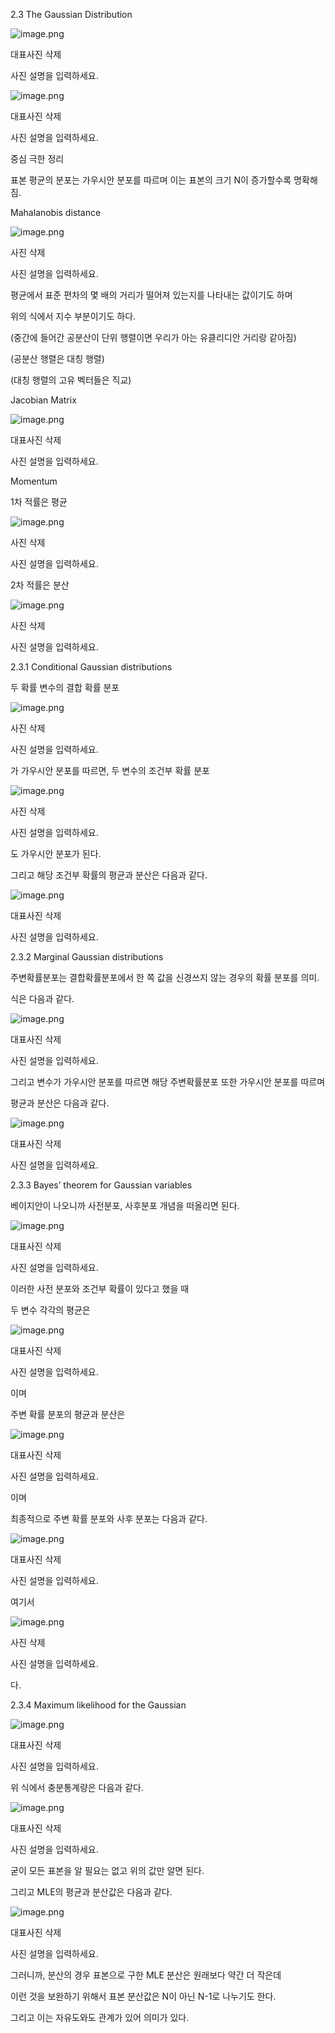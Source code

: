 ﻿2.3 The Gaussian Distribution



![image.png](https://blogfiles.pstatic.net/MjAyMTA2MTdfNjQg/MDAxNjIzOTIxMTA1OTM3.N7E6APdGs-x2Yo0-HG5muaWvCUPAnSjTuqUhIp0ynPAg.lrSvMZrE8zHHmbiBjFYmwRfc6RIxtvnaPGO38ZGAzRMg.PNG.gauss3th/image.png?type=w1)

대표사진 삭제

사진 설명을 입력하세요.



![image.png](https://blogfiles.pstatic.net/MjAyMTA2MTdfMzgg/MDAxNjIzOTI0MTgzODE0.l4d87AsFwoNoTr3y7K4BpvG3OBw4wPjwCk1vGuevNbQg.hZpNNsYaozhW6uPnmsMM8gRMyN5kZA-bLI_nQsUgm0og.PNG.gauss3th/image.png?type=w1)

대표사진 삭제

사진 설명을 입력하세요.

중심 극한 정리

표본 평균의 분포는 가우시안 분포를 따르며 이는 표본의 크기 N이 증가할수록 명확해짐.



Mahalanobis distance



![image.png](https://blogfiles.pstatic.net/MjAyMTA2MTdfMTMz/MDAxNjIzOTIxNDg2ODU5.B1qaWkXEoGcmhH9uN4su3GyRufxmafGVDMCBML805zQg.ulDnCqbF-W5CYMRsC1cQSwm71GBuik5Im9i_g17qd48g.PNG.gauss3th/image.png?type=w1)

사진 삭제

사진 설명을 입력하세요.

평균에서 표준 편차의 몇 배의 거리가 떨어져 있는지를 나타내는 값이기도 하며

위의 식에서 지수 부분이기도 하다.

(중간에 들어간 공분산이 단위 행렬이면 우리가 아는 유클리디안 거리랑 같아짐)



(공분산 행렬은 대칭 행렬)

(대칭 행렬의 고유 벡터들은 직교)



Jacobian Matrix



![image.png](https://blogfiles.pstatic.net/MjAyMTA2MTdfMTM0/MDAxNjIzOTIzNjg1NjAw.XGKVZ-xPuo9tXPMyjpZmTLsXIq9kGo-ac-59hbfWrIcg.PfIXCkX8G57zq5n93G1VBqwTODT2tGhU2BobpSmZQFsg.PNG.gauss3th/image.png?type=w1)

대표사진 삭제

사진 설명을 입력하세요.

Momentum

1차 적률은 평균



![image.png](https://blogfiles.pstatic.net/MjAyMTA2MTdfMTcy/MDAxNjIzOTI0MDE3NjEy.smSBwGsToCZeOF_HtIpypjn3tFRKz7h5DgmeLdlNfw8g.P0cftIV5YMFIF3gdUTDlrf-it4Swr7bxR-4sMGXgXzEg.PNG.gauss3th/image.png?type=w1)

사진 삭제

사진 설명을 입력하세요.

2차 적률은 분산



![image.png](https://blogfiles.pstatic.net/MjAyMTA2MTdfMTA5/MDAxNjIzOTI0MDMyOTcx.zigqwMS1mhTuJHB36Coc6RZ-qVMJ41ziUnTM41S1m-wg.DxnIlC-oyuiX3AVxYTJEMdGjz8T_mxZP4jBmDj9wE1og.PNG.gauss3th/image.png?type=w1)

사진 삭제

사진 설명을 입력하세요.



2.3.1 Conditional Gaussian distributions

두 확률 변수의 결합 확률 분포



![image.png](https://blogfiles.pstatic.net/MjAyMTA2MTdfNTQg/MDAxNjIzOTI0NDgzMTA1.WoZooZhAD4n_7wUPFTteFxlFGeUwFp6qsT9aAMkG1iog.1I27E_b8KJkW3nFkfgcyhNTi8y1HBFGhorDsm9kWrJcg.PNG.gauss3th/image.png?type=w1)

사진 삭제

사진 설명을 입력하세요.

가 가우시안 분포를 따르면, 두 변수의 조건부 확률 분포



![image.png](https://blogfiles.pstatic.net/MjAyMTA2MTdfMjMy/MDAxNjIzOTI0MzA5NzA2.s4TO1BbvdrsKYvi3kwWK_qFLoKgHsuTtnDE1DIOkj7kg.NMC7Fd9TFvPnfPV3I1V_52FCdmHFHJKegxh8CN3aoHEg.PNG.gauss3th/image.png?type=w1)

사진 삭제

사진 설명을 입력하세요.

도 가우시안 분포가 된다.

그리고 해당 조건부 확률의 평균과 분산은 다음과 같다.



![image.png](https://blogfiles.pstatic.net/MjAyMTA2MTdfMTg2/MDAxNjIzOTI0NDQ2NTcw.6PNsiltiI3mpfcNmj3IDD2Tg-whDbNJ4RMjepN5e7TMg.J-bFYq3XCDTcFrbPiDV9DIESNZnsGbFQeo9yuU7xUOUg.PNG.gauss3th/image.png?type=w1)

대표사진 삭제

사진 설명을 입력하세요.

2.3.2 Marginal Gaussian distributions

주변확률분포는 결합확률분포에서 한 쪽 값을 신경쓰지 않는 경우의 확률 분포를 의미.

식은 다음과 같다.



![image.png](https://blogfiles.pstatic.net/MjAyMTA2MTdfMjM3/MDAxNjIzOTI0ODA4NTMz.aF4NddsXVub8evuXbG_gE7qrZu_UVTkdv6o3uDaBHswg.MBBNA7KTpdTyUk69fMU-tj437Nela0Gzx7e1tfz2jzMg.PNG.gauss3th/image.png?type=w1)

대표사진 삭제

사진 설명을 입력하세요.

그리고 변수가 가우시안 분포를 따르면 해당 주변확률분포 또한 가우시안 분포를 따르며

평균과 분산은 다음과 같다.



![image.png](https://blogfiles.pstatic.net/MjAyMTA2MTdfMTQ5/MDAxNjIzOTI0OTA3MDI4.4mHR3lGI29myZ6lXtH3thaUSBeKTxBoyVmKd_HeM588g.0s4l9jQ9uSawLrIP-b2pMvG-XnYLLr-qHaGAXKvLgbEg.PNG.gauss3th/image.png?type=w1)

대표사진 삭제

사진 설명을 입력하세요.

2.3.3 Bayes’ theorem for Gaussian variables

베이지안이 나오니까 사전분포, 사후분포 개념을 떠올리면 된다.



![image.png](https://blogfiles.pstatic.net/MjAyMTA2MTdfOTYg/MDAxNjIzOTI1MjAzMDUx.StiFmkBUYFofVN_xUjGCuXIC-A_nUGRWU4WsGs9rPv8g.p-RHZsTpe2v-Zp2LnnPQJkIrSGdu7MAJYrzrWVQ3HVwg.PNG.gauss3th/image.png?type=w1)

대표사진 삭제

사진 설명을 입력하세요.

이러한 사전 분포와 조건부 확률이 있다고 했을 때

두 변수 각각의 평균은



![image.png](https://blogfiles.pstatic.net/MjAyMTA2MTdfMjEw/MDAxNjIzOTI1NDIxNzgw.MY7y8SF1gnCmMvSdvaJUauC7Lk04x0kApSwNxtP2nskg.UWMZa_lKaKCAo4IpUP7rBws2utEVIzBWnhFakwROUhAg.PNG.gauss3th/image.png?type=w1)

대표사진 삭제

사진 설명을 입력하세요.

이며

주변 확률 분포의 평균과 분산은



![image.png](https://blogfiles.pstatic.net/MjAyMTA2MTdfMjA2/MDAxNjIzOTI1NDU4NTky.nQrm4qUJsHWi265eQyyCRhM53oHD7YJjaPjAiLKyPMkg.2t8v0eiOENqF797AsiJ9aW6ENVrfS1pY90L0aTHphwkg.PNG.gauss3th/image.png?type=w1)

대표사진 삭제

사진 설명을 입력하세요.

이며

최종적으로 주변 확률 분포와 사후 분포는 다음과 같다.



![image.png](https://blogfiles.pstatic.net/MjAyMTA2MTdfMjc3/MDAxNjIzOTI1MjUxMjM2.SgQZedI5KwhwK0c-e8ECLbDakSq6NDW4vBEuMDCsoEYg.ja6-amq2GGybmILGV7deE1yFei9E3d32xwsnXaUuY5Ag.PNG.gauss3th/image.png?type=w1)

대표사진 삭제

사진 설명을 입력하세요.

여기서



![image.png](https://blogfiles.pstatic.net/MjAyMTA2MTdfMzIg/MDAxNjIzOTI1NDkwNzk2.FW6W--6mDAs0m16_PRm-Lq1SmDZP-hy6yH7Ziilej-Ug.uYmV0VmW6cbtIya5licA-7Lzprs60_2pR4qm91XoWIIg.PNG.gauss3th/image.png?type=w1)

사진 삭제

사진 설명을 입력하세요.

다.

2.3.4 Maximum likelihood for the Gaussian



![image.png](https://blogfiles.pstatic.net/MjAyMTA2MTdfMzkg/MDAxNjIzOTI2MzEyOTc5.-J0mGXcNNOiEcSMSFg4EQ6DAAOhuJHI-fFGvF5sIHaQg.yNIoIvMFkK6b3JgO19OPuslRWk0rCwUmpXEaBH4aHy0g.PNG.gauss3th/image.png?type=w1)

대표사진 삭제

사진 설명을 입력하세요.

위 식에서 충분통계량은 다음과 같다.



![image.png](https://blogfiles.pstatic.net/MjAyMTA2MTdfMTkz/MDAxNjIzOTI2NDM1MzA4.3lUuU5EV23rHvIscDR9nez_Bg9KKYQIS57avH73XalMg.qvBBtpp1bzPY6HF96hGwLcw16_ZriBER924UDQhu2zog.PNG.gauss3th/image.png?type=w1)

대표사진 삭제

사진 설명을 입력하세요.

굳이 모든 표본을 알 필요는 없고 위의 값만 알면 된다.

그리고 MLE의 평균과 분산값은 다음과 같다.



![image.png](https://blogfiles.pstatic.net/MjAyMTA2MTdfMTY5/MDAxNjIzOTI2NTAxNzk3.C1-hnZcPK6dzan3S9DSUi47K-saIrv-3YtS4l6s3t_Ug.TEdHXEXEqmwAAs92cqaGgXcozSAt6c79abZ1aR3-Lj8g.PNG.gauss3th/image.png?type=w1)

대표사진 삭제

사진 설명을 입력하세요.

그러니까, 분산의 경우 표본으로 구한 MLE 분산은 원래보다 약간 더 작은데

이런 것을 보완하기 위해서 표본 분산값은 N이 아닌 N-1로 나누기도 한다.

그리고 이는 자유도와도 관계가 있어 의미가 있다.

﻿
